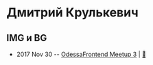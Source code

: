 # Дмитрий Крулькевич

## IMG и BG
- 2017 Nov 30 -- [OdessaFrontend Meetup 3](https://youtu.be/OPzMWFZkj1Y)  | [:notebook:](https://odessafrontend.github.io/IMGvsBG/)  
